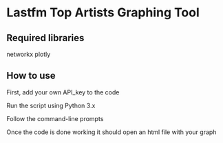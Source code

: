 # Lastfm Top Artists Graphing Tool

## Required libraries

networkx
plotly

## How to use

First, add your own API_key to the code

Run the script using Python 3.x

Follow the command-line prompts

Once the code is done working it should open an html file with your graph
